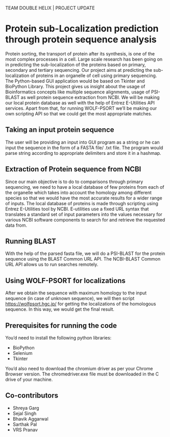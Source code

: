 TEAM DOUBLE HELIX | PROJECT UPDATE 
# Protein sub-Localization prediction through protein sequence analysis	

Protein sorting, the transport of protein after its synthesis, is one of the most complex processes in a cell. Large scale research has been going on in predicting the sub-localization of the proteins based on primary, secondary and tertiary sequencing. 
Our project aims at predicting the  sub-localization of proteins in an organelle of cell using primary sequencing. The Python-based GUI application would be based on Tkinter and BioPython Library. This project gives us insight about the usage of Bioinformatics concepts like multiple sequence alignments, usage of PSI-BLAST as well protein sequence extraction from NCBI. We will be making our local protein database as well with the help of Entrez E-Utilities API services. Apart from that, for running WOLF-PSORT we’ll be making our own scripting API so that we could get the most appropriate matches.

## Taking an input protein sequence
The user will be providing an input into GUI program as a string or he can input the sequence in the form of a FASTA file/ .txt file. The program would parse string according to appropriate delimiters and store it in a hashmap.

## Extraction of Protein sequence from NCBI 
Since our main objective is to do to comparisons through primary sequencing, we need to have a local database of few proteins from each of the organelle which takes into account the homology among different species so that we would have the most accurate results for a wider range of inputs. The local database of proteins is made through scripting using Entrez E-Utilities tool by NCBI. E-utilities use a fixed URL syntax that translates a standard set of input parameters into the values necessary for various NCBI software components to search for and retrieve the requested data from.

## Running BLAST 
With the help of the parsed fasta file, we will do a PSI-BLAST for the protein sequence using the BLAST Common URL API. The NCBI-BLAST Common URL API allows us to run searches remotely.

## Using WOLF-PSORT for localizations
After we obtain the sequence with maximum homology to the input sequence (in case of unknown sequence), we will then script https://wolfpsort.hgc.jp/ for getting the localizations of the homologous sequence. In this way, we would get the final result.

## Prerequisites for running the code
You’d need to install the following python libraries:
* BioPython
* Selenium
* Tkinter

You’d also need to download the chromium driver as per your Chrome Browser version. The chromedriver.exe file must be downloaded in the C drive of your machine.

## Co-contributors
* Shreya Garg
* Sejal Singh
* Bhavik Aggarwal
* Sarthak Pal
* VRS Pranav



